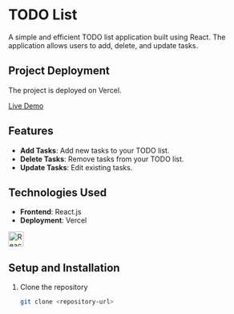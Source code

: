 # TODO List

A simple and efficient TODO list application built using React. The application allows users to add, delete, and update tasks.

## Project Deployment

The project is deployed on Vercel.

[Live Demo](https://todo-list-kck9vluyc-amitsingh771087s-projects.vercel.app/)

## Features

- **Add Tasks**: Add new tasks to your TODO list.
- **Delete Tasks**: Remove tasks from your TODO list.
- **Update Tasks**: Edit existing tasks.

## Technologies Used

- **Frontend**: React.js
- **Deployment**: Vercel

<img src="https://upload.wikimedia.org/wikipedia/commons/a/a7/React-icon.svg" alt="React.js" width="30" height="30">

## Setup and Installation

1. Clone the repository
   ```bash
   git clone <repository-url>
